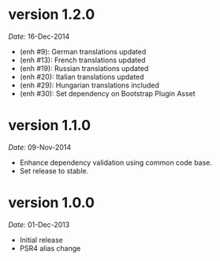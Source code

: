 version 1.2.0
=============
*Date:* 16-Dec-2014

- (enh #9): German translations updated
- (enh #13): French translations updated
- (enh #19): Russian translations updated
- (enh #20): Italian translations updated
- (enh #29): Hungarian translations included
- (enh #30): Set dependency on Bootstrap Plugin Asset

version 1.1.0
=============

*Date:* 09-Nov-2014

- Enhance dependency validation using common code base.
- Set release to stable.


version 1.0.0
=============

*Date:* 01-Dec-2013

- Initial release
- PSR4 alias change
